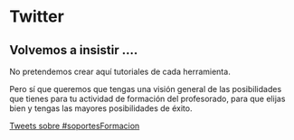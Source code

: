 
# Twitter

## Volvemos a insistir ....

No pretendemos crear aquí tutoriales de cada herramienta.

Pero sí que queremos que tengas una visión general de las posibilidades que tienes para tu actividad de formación del profesorado, para que elijas bien y tengas las mayores posibilidades de éxito.

[Tweets sobre #soportesFormacion](https://twitter.com/hashtag/soportesFormacion)

<script type="text/javascript">// &lt;![CDATA[

!function(d,s,id){var js,fjs=d.getElementsByTagName(s)[0],p=/^http:/.test(d.location)?'http':'https';if(!d.getElementById(id)){js=d.createElement(s);js.id=id;js.src=p+"://platform.twitter.com/widgets.js";fjs.parentNode.insertBefore(js,fjs);}}(document,"script","twitter-wjs");
// ]]&gt;</script>



